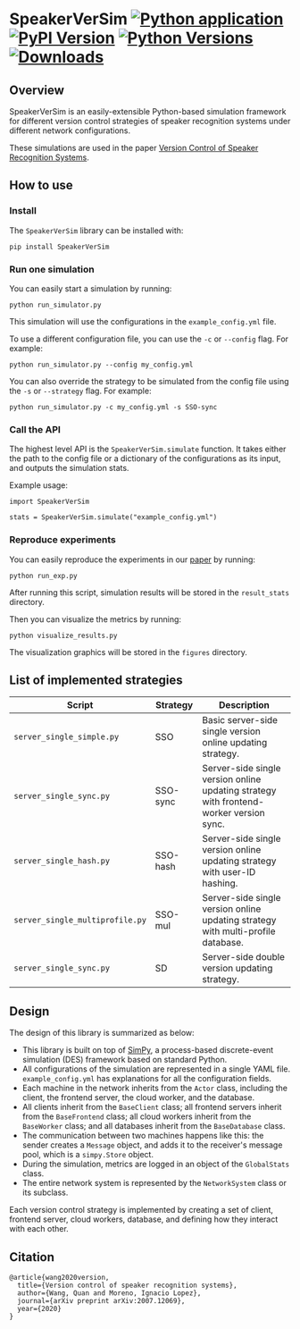 # SpeakerVerSim [![Python application](https://github.com/wq2012/SpeakerVerSim/actions/workflows/python-app.yml/badge.svg)](https://github.com/wq2012/SpeakerVerSim/actions/workflows/python-app.yml) [![PyPI Version](https://img.shields.io/pypi/v/SpeakerVerSim.svg)](https://pypi.python.org/pypi/SpeakerVerSim) [![Python Versions](https://img.shields.io/pypi/pyversions/SpeakerVerSim.svg)](https://pypi.org/project/SpeakerVerSim) [![Downloads](https://pepy.tech/badge/SpeakerVerSim)](https://pepy.tech/project/SpeakerVerSim)


## Overview
SpeakerVerSim is an easily-extensible Python-based simulation framework for different version control strategies of speaker recognition systems under different network configurations.

These simulations are used in the paper [Version Control of Speaker Recognition Systems](https://arxiv.org/abs/2007.12069).

## How to use

### Install

The `SpeakerVerSim` library can be installed with:

```
pip install SpeakerVerSim
```

### Run one simulation

You can easily start a simulation by running:

```
python run_simulator.py
```

This simulation will use the configurations in the `example_config.yml` file.

To use a different configuration file, you can use the `-c` or `--config` flag. For example:

```
python run_simulator.py --config my_config.yml
```

You can also override the strategy to be simulated from the config file using the `-s` or `--strategy` flag. For example:

```
python run_simulator.py -c my_config.yml -s SSO-sync
```

### Call the API

The highest level API is the `SpeakerVerSim.simulate` function.
It takes either the path to the config file or a dictionary of the configurations as its input, and outputs the simulation stats.

Example usage:

```
import SpeakerVerSim

stats = SpeakerVerSim.simulate("example_config.yml")
```

### Reproduce experiments

You can easily reproduce the experiments in our [paper](https://arxiv.org/abs/2007.12069) by running:

```
python run_exp.py
```

After running this script, simulation results will be stored in the `result_stats` directory.

Then you can visualize the metrics by running:

```
python visualize_results.py
```

The visualization graphics will be stored in the `figures` directory.

## List of implemented strategies

| Script                          | Strategy    | Description |
| ------------------------------- | ----------- | ----------- |
| `server_single_simple.py`       | SSO         | Basic server-side single version online updating strategy.
| `server_single_sync.py`         | SSO-sync    | Server-side single version online updating strategy with frontend-worker version sync.
| `server_single_hash.py`         | SSO-hash    | Server-side single version online updating strategy with user-ID hashing.
| `server_single_multiprofile.py` | SSO-mul     | Server-side single version online updating strategy with multi-profile database.
| `server_single_sync.py`         | SD          | Server-side double version updating strategy.

## Design

The design of this library is summarized as below:

* This library is built on top of [SimPy](https://simpy.readthedocs.io), a process-based discrete-event simulation (DES) framework based on standard Python.
* All configurations of the simulation are represented in a single YAML file. `example_config.yml` has explanations for all the configuration fields.
* Each machine in the network inherits from the `Actor` class, including the client, the frontend server, the cloud worker, and the database.
* All clients inherit from the `BaseClient` class; all frontend servers inherit from the `BaseFrontend` class; all cloud workers inherit from the `BaseWorker` class; and all databases inherit from the `BaseDatabase` class.
* The communication between two machines happens like this: the sender creates a `Message` object, and adds it to the receiver's message pool, which is a `simpy.Store` object.
* During the simulation, metrics are logged in an object of the `GlobalStats` class.
* The entire network system is represented by the `NetworkSystem` class or its subclass.

Each version control strategy is implemented by creating a set of client, frontend server, cloud workers, database, and defining how they interact with each other.

## Citation

```
@article{wang2020version,
  title={Version control of speaker recognition systems},
  author={Wang, Quan and Moreno, Ignacio Lopez},
  journal={arXiv preprint arXiv:2007.12069},
  year={2020}
}
```
